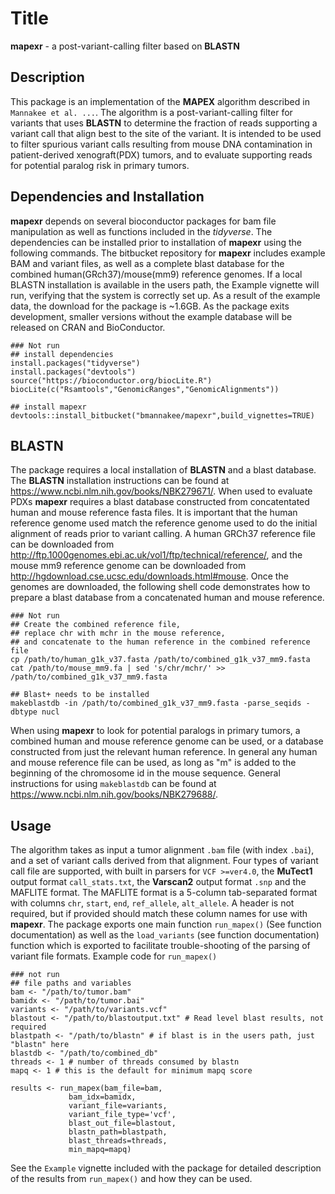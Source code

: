 # Title
**mapexr** - a post-variant-calling filter based on **BLASTN**
## Description
This package is an implementation of the **MAPEX** algorithm described in `Mannakee et al. ...`.
The algorithm is a post-variant-calling filter for variants that uses **BLASTN** to determine the fraction of reads supporting a variant call that align best to the site of the variant.
It is intended to be used to filter spurious variant calls resulting from mouse DNA contamination in patient-derived xenograft(PDX) tumors, and to evaluate supporting reads for potential paralog risk in primary tumors.

## Dependencies and Installation
**mapexr** depends on several bioconductor packages for bam file manipulation as well as functions included in the *tidyverse*.
The dependencies can be installed prior to installation of **mapexr** using the following commands. 
The bitbucket repository for **mapexr** includes example BAM and variant files, as well as a complete blast database for the combined human(GRch37)/mouse(mm9) reference genomes.
If a local BLASTN installation is available in the users path, the Example vignette will run, verifying that the system is correctly set up.
As a result of the example data, the download for the package is ~1.6GB.
As the package exits development, smaller versions without the example database will be released on CRAN and BioConductor.
```
### Not run
## install dependencies
install.packages("tidyverse")
install.packages("devtools")
source("https://bioconductor.org/biocLite.R")
biocLite(c("Rsamtools","GenomicRanges","GenomicAlignments"))

## install mapexr
devtools::install_bitbucket("bmannakee/mapexr",build_vignettes=TRUE)
```

## BLASTN
The package requires a local installation of **BLASTN** and a blast database.
The **BLASTN** installation instructions can be found at <https://www.ncbi.nlm.nih.gov/books/NBK279671/>.
When used to evaluate PDXs **mapexr** requires a blast database constructed from concatentated human and mouse reference fasta files.
It is important that the human reference genome used match the reference genome used to do the initial alignment of reads prior to variant calling.
A human GRCh37 reference file can be downloaded from <http://ftp.1000genomes.ebi.ac.uk/vol1/ftp/technical/reference/>, and the mouse mm9 reference genome can be downloaded from <http://hgdownload.cse.ucsc.edu/downloads.html#mouse>.
Once the genomes are downloaded, the following shell code demonstrates how to prepare a blast database from a concatenated human and mouse reference.
```
### Not run
## Create the combined reference file, 
## replace chr with mchr in the mouse reference, 
## and concatenate to the human reference in the combined reference file
cp /path/to/human_g1k_v37.fasta /path/to/combined_g1k_v37_mm9.fasta
cat /path/to/mouse_mm9.fa | sed 's/chr/mchr/' >> /path/to/combined_g1k_v37_mm9.fasta

## Blast+ needs to be installed
makeblastdb -in /path/to/combined_g1k_v37_mm9.fasta -parse_seqids -dbtype nucl
```
When using **mapexr** to look for potential paralogs in primary tumors, a combined human and mouse reference genome can be used, or a database constructed from just the relevant human reference.
In general any human and mouse reference file can be used, as long as "m" is added to the beginning of the chromosome id in the mouse sequence.
General instructions for using `makeblastdb` can be found at <https://www.ncbi.nlm.nih.gov/books/NBK279688/>.

## Usage
The algorithm takes as input a tumor alignment `.bam` file (with index `.bai`), and a set of variant calls derived from that alignment.
Four types of variant call file are supported, with built in parsers for `VCF >=ver4.0`, the **MuTect1** output format `call_stats.txt`, the **Varscan2** output format `.snp` and the MAFLITE format.
The MAFLITE format is a 5-column tab-separated format with columns `chr`, `start`, `end`, `ref_allele`, `alt_allele`.
A header is not required, but if provided should match these column names for use with **mapexr**.
The package exports one main function `run_mapex()` (See function documentation) as well as the `load_variants` (see function documentation) function which is exported to facilitate trouble-shooting of the parsing of variant file formats.
Example code for `run_mapex()`
```
### not run
## file paths and variables
bam <- "/path/to/tumor.bam"
bamidx <- "/path/to/tumor.bai"
variants <- "/path/to/variants.vcf"
blastout <- "/path/to/blastoutput.txt" # Read level blast results, not required
blastpath <- "/path/to/blastn" # if blast is in the users path, just "blastn" here
blastdb <- "/path/to/combined_db"
threads <- 1 # number of threads consumed by blastn
mapq <- 1 # this is the default for minimum mapq score

results <- run_mapex(bam_file=bam,
		     bam_idx=bamidx,
		     variant_file=variants,
		     variant_file_type='vcf',
		     blast_out_file=blastout,
		     blastn_path=blastpath,
		     blast_threads=threads,
		     min_mapq=mapq)
```
See the `Example` vignette included with the package for detailed description of the results from `run_mapex()` and how they can be used.
